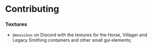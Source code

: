 # Contributing

### Textures
- `@mnesikos` on Discord with the textures for the Horse, Villager and Legacy Smithing containers and other small gui elements;
